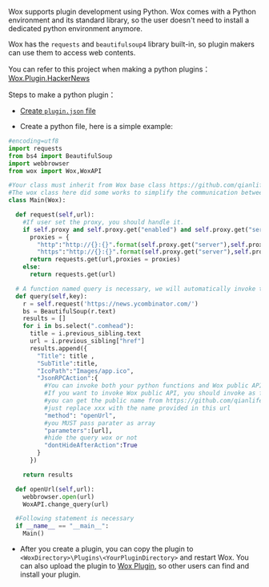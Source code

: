 Wox supports plugin development using Python. Wox comes with a Python environment and its standard library, so the user doesn't need to install a dedicated python environment anymore.

Wox has the `requests` and `beautifulsoup4` library built-in, so plugin makers can use them to access web contents.

You can refer to this project when making a python plugins：[Wox.Plugin.HackerNews](https://github.com/qianlifeng/Wox.Plugin.HackerNews)

Steps to make a python plugin：  

* [Create `plugin.json` file](plugin_json.html)

* Create a python file, here is a simple example:  

```python
#encoding=utf8
import requests
from bs4 import BeautifulSoup
import webbrowser
from wox import Wox,WoxAPI

#Your class must inherit from Wox base class https://github.com/qianlifeng/Wox/blob/master/PythonHome/wox.py
#The wox class here did some works to simplify the communication between Wox and python plugin.
class Main(Wox):

  def request(self,url):
    #If user set the proxy, you should handle it.
    if self.proxy and self.proxy.get("enabled") and self.proxy.get("server"):
      proxies = {
        "http":"http://{}:{}".format(self.proxy.get("server"),self.proxy.get("port")),
        "https":"http://{}:{}".format(self.proxy.get("server"),self.proxy.get("port"))}
      return requests.get(url,proxies = proxies)
    else:
      return requests.get(url)

  # A function named query is necessary, we will automatically invoke this function when user query this plugin
  def query(self,key):
    r = self.request('https://news.ycombinator.com/')
    bs = BeautifulSoup(r.text)
    results = []
    for i in bs.select(".comhead"):
      title = i.previous_sibling.text
      url = i.previous_sibling["href"]
      results.append({
        "Title": title ,
        "SubTitle":title,
        "IcoPath":"Images/app.ico",
        "JsonRPCAction":{
          #You can invoke both your python functions and Wox public APIs .
          #If you want to invoke Wox public API, you should invoke as following format: Wox.xxxx
          #you can get the public name from https://github.com/qianlifeng/Wox/blob/master/Wox.Plugin/IPublicAPI.cs,
          #just replace xxx with the name provided in this url
          "method": "openUrl",
          #you MUST pass parater as array
          "parameters":[url],
          #hide the query wox or not
          "dontHideAfterAction":True
        }
      })

    return results

  def openUrl(self,url):
    webbrowser.open(url)
    WoxAPI.change_query(url)

  #Following statement is necessary
  if __name__ == "__main__":
    Main()
```

* After you create a plugin, you can copy the plugin to `<WoxDirectory>\Plugins\<YourPluginDirectory>` and restart Wox. You can also upload the plugin to [Wox Plugin](http://www.wox.one/plugin), so other users can find and install your plugin.
